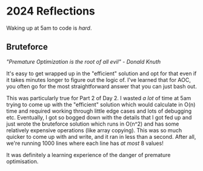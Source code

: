 # 2024 Reflections

Waking up at 5am to code is *hard*. 

## Bruteforce 

*"Premature Optimization is the root of all evil" - Donald Knuth*

It's easy to get wrapped up in the "efficient" solution and opt for that even if it takes minutes longer to figure out the logic of. I've learned that for AOC, you often go for the most straightforward answer that you can just bash out. 

This was particularly true for Part 2 of Day 2. I wasted *a lot* of time at 5am trying to come up with the "efficient" solution which would calculate in O(n) time and required working through little edge cases and lots of debugging etc. Eventually, I got so bogged down with the details that I got fed up and just wrote the bruteforce solution which runs in O(n^2) and has some relatively expensive operations (like array copying). This was so much quicker to come up with and write, and it ran in less than a second. After all, we're running 1000 lines where each line has *at most* 8 values! 

It was definitely a learning experience of the danger of premature optimisation. 